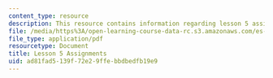 ```yaml
---
content_type: resource
description: This resource contains information regarding lesson 5 assignments.
file: /media/https%3A/open-learning-course-data-rc.s3.amazonaws.com/es-s41-speak-italian-with-your-mouth-full-spring-2012/ad81fad5139f72e29ffebbdbedfb19e9_MITES_S41S12_compiti_5.pdf
file_type: application/pdf
resourcetype: Document
title: Lesson 5 Assignments
uid: ad81fad5-139f-72e2-9ffe-bbdbedfb19e9
---
```

